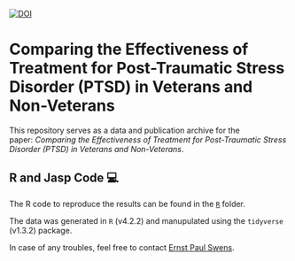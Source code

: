 <a href="https://zenodo.org/badge/latestdoi/589047648"><img src="https://zenodo.org/badge/589047648.svg" alt="DOI"></a>

# Comparing the Effectiveness of Treatment for Post-Traumatic Stress Disorder (PTSD) in Veterans and Non-Veterans
This repository serves as a data and publication archive for the paper: *Comparing the Effectiveness of Treatment for Post-Traumatic Stress Disorder (PTSD) in Veterans and Non-Veterans*.

## R and Jasp Code :computer:
The R code to reproduce the results can be found in the [`R`](/R/) folder.

The data was generated in `R` (v4.2.2) and manupulated using the `tidyverse` (v1.3.2) package. 

In case of any troubles, feel free to contact [Ernst Paul Swens](mailto:epswens@gmail.com).
